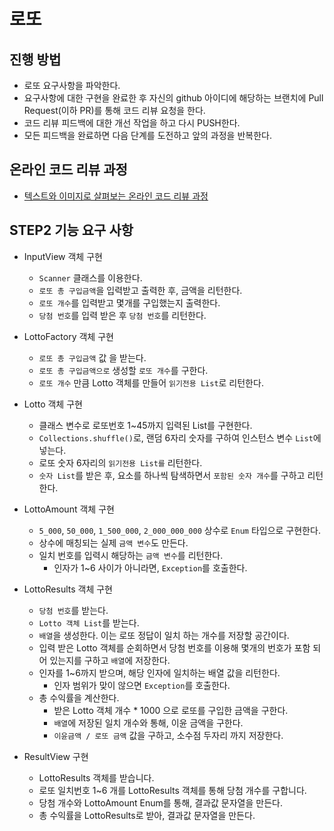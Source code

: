 # 로또
## 진행 방법
* 로또 요구사항을 파악한다.
* 요구사항에 대한 구현을 완료한 후 자신의 github 아이디에 해당하는 브랜치에 Pull Request(이하 PR)를 통해 코드 리뷰 요청을 한다.
* 코드 리뷰 피드백에 대한 개선 작업을 하고 다시 PUSH한다.
* 모든 피드백을 완료하면 다음 단계를 도전하고 앞의 과정을 반복한다.

## 온라인 코드 리뷰 과정
* [텍스트와 이미지로 살펴보는 온라인 코드 리뷰 과정](https://github.com/next-step/nextstep-docs/tree/master/codereview)

## STEP2 기능 요구 사항
 - InputView 객체 구현
   - `Scanner` 클래스를 이용한다.
   - `로또 총 구입금액`을 입력받고 출력한 후, 금액을 리턴한다.
   - `로또 개수`를 입력받고 몇개를 구입했는지 출력한다.
   - `당첨 번호`를 입력 받은 후 `당첨 번호`를 리턴한다.
   
 - LottoFactory 객체 구현
   - `로또 총 구입금액` 값 을 받는다.
   - `로또 총 구입금액으로` 생성할 `로또 개수`를 구한다.
   - `로또 개수` 만큼 Lotto 객체를 만들어 `읽기전용 List`로 리턴한다. 
   
 - Lotto 객체 구현
   - 클래스 변수로 로또번호 1~45까지 입력된 List를 구현한다.
   - `Collections.shuffle()`로, 랜덤 6자리 숫자를 구하여 인스턴스 변수 `List`에 넣는다.
   - 로또 숫자 6자리의 `읽기전용 List를` 리턴한다.
   - `숫자 List`를 받은 후, 요소를 하나씩 탐색하면서 `포함된 숫자 개수`를 구하고 리턴한다.
   
 - LottoAmount 객체 구현
   - `5_000`, `50_000`, `1_500_000`, `2_000_000_000` 상수로 `Enum` 타입으로 구현한다.  
   - 상수에 매칭되는 실제 `금액 변수`도 만든다.
   - 일치 번호를 입력시 해당하는 `금액 변수`를 리턴한다.
     - 인자가 1~6 사이가 아니라면, `Exception`를 호출한다.
   
 - LottoResults 객체 구현
   - `당첨 번호`를 받는다.
   - `Lotto 객체 List`를 받는다. 
   - `배열`을 생성한다. 이는 로또 정답이 일치 하는 개수를 저장할 공간이다.
   - 입력 받은 Lotto 객체를 순회하면서 당첨 번호를 이용해 몇개의 번호가 포함 되어 있는지를 구하고 `배열`에 저장한다.
   - 인자를 1~6까지 받으며, 해당 인자에 일치하는 배열 값을 리턴한다.
     - 인자 범위가 맞이 않으면 `Exception`를 호출한다.
   - 총 수익률을 계산한다.
     - 받은 Lotto 객체 개수 * 1000 으로 로또를 구입한 금액을 구한다.
     - `배열`에 저장된 일치 개수와 통해, 이윤 금액을 구한다.
     - `이윤금액 / 로또 금액` 값을 구하고, 소수점 두자리 까지 저장한다.  
   
 - ResultView 구현
   - LottoResults 객체를 받습니다.
   - 로또 일치번호 1~6 개를 LottoResults 객체를 통해 당첨 개수를 구합니다.
   - 당첨 개수와 LottoAmount Enum를 통해, 결과값 문자열을 만든다.
   - 총 수익률을 LottoResults로 받아, 결과값 문자열을 만든다.
